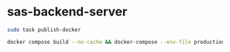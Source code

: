 # sas-backend-server

```bash
sudo task publish-docker
```

```bash
docker compose build --no-cache && docker-compose --env-file production.env up -d
```